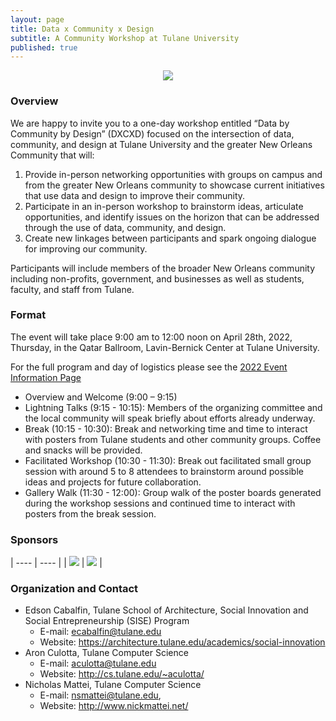 ```yaml
---
layout: page
title: Data x Community x Design
subtitle: A Community Workshop at Tulane University
published: true
---
```

<p style="text-align:center;"><img src="{{ 'img/dxcxd_logo.png' | relative_url }}"/></p>

### Overview

We are happy to invite you to a one-day workshop entitled “Data by Community by Design” (DXCXD) focused on the intersection of data, community, and design at Tulane University and the greater New Orleans Community that will:

1. Provide in-person networking opportunities with groups on campus and from the greater New Orleans community to showcase current initiatives that use data and design to improve their community.
2. Participate in an in-person workshop to brainstorm ideas, articulate opportunities, and identify issues on the horizon that can be addressed through the use of data, community, and design.
3. Create new linkages between participants and spark ongoing dialogue for improving our community.

Participants will include members of the broader New Orleans community including non-profits, government, and businesses as well as students, faculty, and staff from Tulane.

### Format

The event will take place 9:00 am to 12:00 noon on April 28th, 2022, Thursday, in the Qatar Ballroom, Lavin-Bernick Center at Tulane University.

For the full program and day of logistics please see the [2022 Event Information Page](/2022event.md)

* Overview and Welcome (9:00 – 9:15)
* Lightning Talks (9:15 - 10:15): Members of the organizing committee and the local community will speak briefly about efforts already underway.
* Break (10:15 - 10:30): Break and networking time and time to interact with posters from Tulane students and other community groups. Coffee and snacks will be provided.
* Facilitated Workshop (10:30 - 11:30): Break out facilitated small group session with around 5 to 8 attendees to brainstorm around possible ideas and projects for future collaboration.
* Gallery Walk (11:30 - 12:00): Group walk of the poster boards generated during the workshop sessions and continued time to interact with posters from the break session.

### Sponsors

| ---- | ---- |
| <img src="{{ 'img/aaas.png' | relative_url }}"/> | <img src="{{ 'img/jurist.png' | relative_url }}"/> |


### Organization and Contact

* Edson Cabalfin, Tulane School of Architecture, Social Innovation and Social Entrepreneurship (SISE) Program
  * E-mail: ecabalfin@tulane.edu
  * Website: <https://architecture.tulane.edu/academics/social-innovation>
* Aron Culotta, Tulane Computer Science 
  * E-mail: aculotta@tulane.edu 
  * Website: <http://cs.tulane.edu/~aculotta/>
* Nicholas Mattei, Tulane Computer Science 
  * E-mail: nsmattei@tulane.edu,
  * Website: <http://www.nickmattei.net/>
